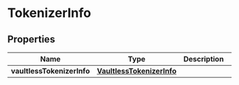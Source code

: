 

# TokenizerInfo


## Properties

Name | Type | Description | Notes
------------ | ------------- | ------------- | -------------
**vaultlessTokenizerInfo** | [**VaultlessTokenizerInfo**](VaultlessTokenizerInfo.md) |  |  [optional]



